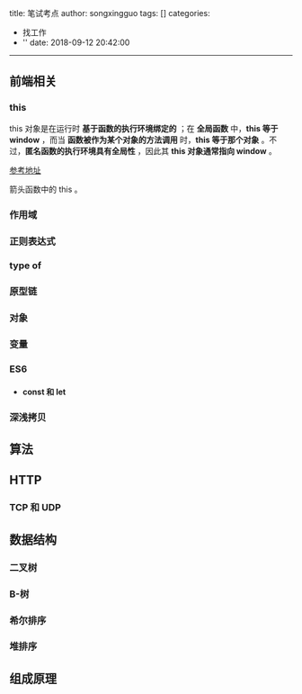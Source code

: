 title: 笔试考点
author: songxingguo
tags: []
categories:
  - 找工作
  - ''
date: 2018-09-12 20:42:00
---
## 前端相关

### this

this 对象是在运行时 **基于函数的执行环境绑定的** ；在 **全局函数** 中，**this 等于 window** ，而当 **函数被作为某个对象的方法调用** 时，**this 等于那个对象** 。不过，**匿名函数的执行环境具有全局性** ，因此其 **this 对象通常指向 window** 。

[参考地址](http://javascriptissexy.com/understand-javascripts-this-with-clarity-and-master-it/)

<!-- more -->

箭头函数中的 this 。

### 作用域

### 正则表达式

### type of

### 原型链

### 对象

### 变量

### ES6 

- #### const 和 let

### 深浅拷贝

## 算法

## HTTP

### TCP 和 UDP

## 数据结构

### 二叉树

### B-树

### 希尔排序

### 堆排序


## 组成原理